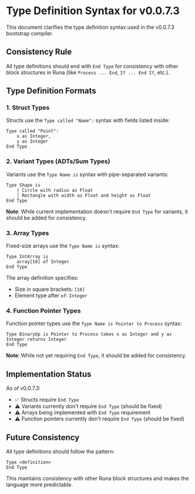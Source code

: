 # Type Definition Syntax for v0.0.7.3

This document clarifies the type definition syntax used in the v0.0.7.3 bootstrap compiler.

## Consistency Rule

All type definitions should end with `End Type` for consistency with other block structures in Runa (like `Process ... End`, `If ... End If`, etc.).

## Type Definition Formats

### 1. Struct Types

Structs use the `Type called "Name":` syntax with fields listed inside:

```runa
Type called "Point":
    x as Integer,
    y as Integer
End Type
```

### 2. Variant Types (ADTs/Sum Types)

Variants use the `Type Name is` syntax with pipe-separated variants:

```runa
Type Shape is
    | Circle with radius as Float
    | Rectangle with width as Float and height as Float
End Type
```

**Note**: While current implementation doesn't require `End Type` for variants, it should be added for consistency.

### 3. Array Types

Fixed-size arrays use the `Type Name is` syntax:

```runa
Type IntArray is
    array[10] of Integer
End Type
```

The array definition specifies:
- Size in square brackets: `[10]`
- Element type after `of`: `Integer`

### 4. Function Pointer Types

Function pointer types use the `Type Name is Pointer to Process` syntax:

```runa
Type BinaryOp is Pointer to Process takes x as Integer and y as Integer returns Integer
End Type
```

**Note**: While not yet requiring `End Type`, it should be added for consistency.

## Implementation Status

As of v0.0.7.3:
- ✅ Structs require `End Type`
- ⚠️ Variants currently don't require `End Type` (should be fixed)
- ⚠️ Arrays being implemented with `End Type` requirement
- ⚠️ Function pointers currently don't require `End Type` (should be fixed)

## Future Consistency

All type definitions should follow the pattern:

```
Type <definition>
End Type
```

This maintains consistency with other Runa block structures and makes the language more predictable.